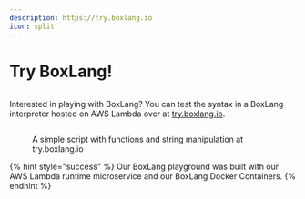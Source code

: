 ```yaml
---
description: https://try.boxlang.io
icon: split
---
```


# Try BoxLang!

<figure><img src="../../.gitbook/assets/try-boxlang (1).png" alt=""><figcaption></figcaption></figure>

Interested in playing with BoxLang? You can test the syntax in a BoxLang interpreter hosted on AWS Lambda over at [try.boxlang.io](https://try.boxlang.io/).



<figure><img src="../overview/try-boxlang.png" alt=""><figcaption><p>A simple script with functions and string manipulation at try.boxlang.io</p></figcaption></figure>

{% hint style="success" %}
Our BoxLang playground was built with our AWS Lambda runtime microservice and our BoxLang Docker Containers.
{% endhint %}
